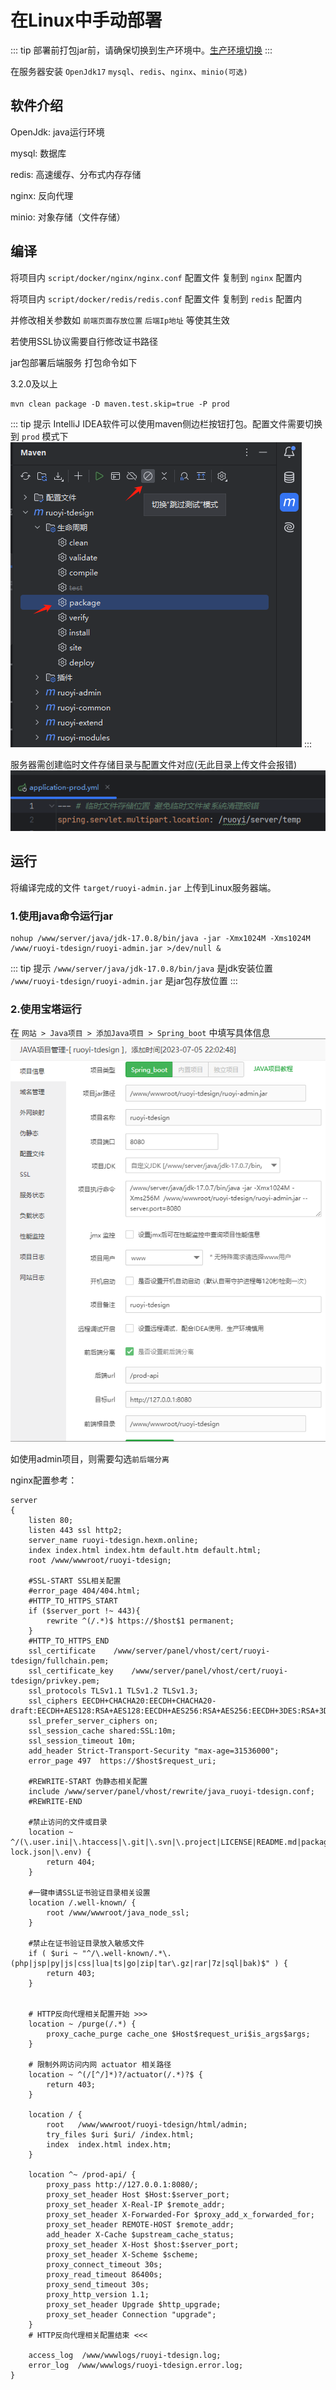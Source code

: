 # 在Linux中手动部署

::: tip
部署前打包jar前，请确保切换到生产环境中。[生产环境切换](./environment-switching.md)
:::

在服务器安装 `OpenJdk17` `mysql`、`redis`、`nginx`、`minio(可选)`

## 软件介绍
OpenJdk: java运行环境

mysql: 数据库

redis: 高速缓存、分布式内存存储

nginx: 反向代理

minio: 对象存储（文件存储）

## 编译
将项目内 `script/docker/nginx/nginx.conf` 配置文件 复制到 `nginx` 配置内

将项目内 `script/docker/redis/redis.conf` 配置文件 复制到 `redis` 配置内

并修改相关参数如 `前端页面存放位置` `后端Ip地址` 等使其生效

若使用SSL协议需要自行修改证书路径

jar包部署后端服务 打包命令如下

3.2.0及以上

```shell
mvn clean package -D maven.test.skip=true -P prod
```
::: tip 提示
IntelliJ IDEA软件可以使用maven侧边栏按钮打包。配置文件需要切换到 `prod` 模式下
![img2.png](../../assets/images/deploy/img2.png)
:::

服务器需创建临时文件存储目录与配置文件对应(无此目录上传文件会报错)
![img.png](../../assets/images/deploy/img.png)

## 运行
将编译完成的文件 `target/ruoyi-admin.jar` 上传到Linux服务器端。 

### 1.使用java命令运行jar
```shell
nohup /www/server/java/jdk-17.0.8/bin/java -jar -Xmx1024M -Xms1024M /www/ruoyi-tdesign/ruoyi-admin.jar >/dev/null &
```
::: tip 提示
`/www/server/java/jdk-17.0.8/bin/java` 是jdk安装位置  
`/www/ruoyi-tdesign/ruoyi-admin.jar` 是jar包存放位置
:::
### 2.使用宝塔运行
在 `网站 > Java项目 > 添加Java项目 > Spring_boot` 中填写具体信息
![img3.png](../../assets/images/deploy/img3.png)

如使用admin项目，则需要勾选`前后端分离`

nginx配置参考：
```nginx
server
{
    listen 80;
    listen 443 ssl http2;
    server_name ruoyi-tdesign.hexm.online;
    index index.html index.htm default.htm default.html;
    root /www/wwwroot/ruoyi-tdesign;

    #SSL-START SSL相关配置
    #error_page 404/404.html;
    #HTTP_TO_HTTPS_START
    if ($server_port !~ 443){
        rewrite ^(/.*)$ https://$host$1 permanent;
    }
    #HTTP_TO_HTTPS_END
    ssl_certificate    /www/server/panel/vhost/cert/ruoyi-tdesign/fullchain.pem;
    ssl_certificate_key    /www/server/panel/vhost/cert/ruoyi-tdesign/privkey.pem;
    ssl_protocols TLSv1.1 TLSv1.2 TLSv1.3;
    ssl_ciphers EECDH+CHACHA20:EECDH+CHACHA20-draft:EECDH+AES128:RSA+AES128:EECDH+AES256:RSA+AES256:EECDH+3DES:RSA+3DES:!MD5;
    ssl_prefer_server_ciphers on;
    ssl_session_cache shared:SSL:10m;
    ssl_session_timeout 10m;
    add_header Strict-Transport-Security "max-age=31536000";
    error_page 497  https://$host$request_uri;

    #REWRITE-START 伪静态相关配置
    include /www/server/panel/vhost/rewrite/java_ruoyi-tdesign.conf;
    #REWRITE-END

    #禁止访问的文件或目录
    location ~ ^/(\.user.ini|\.htaccess|\.git|\.svn|\.project|LICENSE|README.md|package.json|package-lock.json|\.env) {
        return 404;
    }

    #一键申请SSL证书验证目录相关设置
    location /.well-known/ {
        root /www/wwwroot/java_node_ssl;
    }

    #禁止在证书验证目录放入敏感文件
    if ( $uri ~ "^/\.well-known/.*\.(php|jsp|py|js|css|lua|ts|go|zip|tar\.gz|rar|7z|sql|bak)$" ) {
        return 403;
    }


    # HTTP反向代理相关配置开始 >>>
    location ~ /purge(/.*) {
        proxy_cache_purge cache_one $Host$request_uri$is_args$args;
    }
    
    # 限制外网访问内网 actuator 相关路径
    location ~ ^(/[^/]*)?/actuator(/.*)?$ {
        return 403;
    }
    
    location / {
        root   /www/wwwroot/ruoyi-tdesign/html/admin;
        try_files $uri $uri/ /index.html;
        index  index.html index.htm;
    }

    location ^~ /prod-api/ {
        proxy_pass http://127.0.0.1:8080/;
        proxy_set_header Host $Host:$server_port;
        proxy_set_header X-Real-IP $remote_addr;
        proxy_set_header X-Forwarded-For $proxy_add_x_forwarded_for;
        proxy_set_header REMOTE-HOST $remote_addr;
        add_header X-Cache $upstream_cache_status;
        proxy_set_header X-Host $host:$server_port;
        proxy_set_header X-Scheme $scheme;
        proxy_connect_timeout 30s;
        proxy_read_timeout 86400s;
        proxy_send_timeout 30s;
        proxy_http_version 1.1;
        proxy_set_header Upgrade $http_upgrade;
        proxy_set_header Connection "upgrade";
    }
    # HTTP反向代理相关配置结束 <<<

    access_log  /www/wwwlogs/ruoyi-tdesign.log;
    error_log  /www/wwwlogs/ruoyi-tdesign.error.log;
}
```
